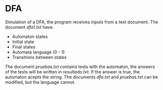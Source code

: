 # DFA
Simulation of a DFA, the program receives inputs from a text document.
The document *dfa1.txt* have:
- Automaton states
- Initial state
- Final states
- Automata language (0 - 1)
- Transitions between states
  
The document *pruebas.txt* contains tests with the automaton, the answers of the tests will be written in *resultado.txt*. If the answer is true, the automaton acepts the string.
The documents *dfa.txt* and *pruebas.txt* can be modified, but the language cannot.
